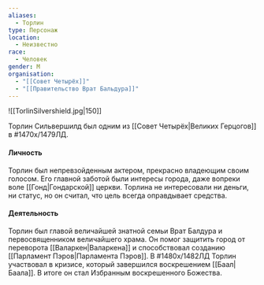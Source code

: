 ```yaml
---
aliases:
  - Торлин
type: Персонаж
location:
  - Неизвестно
race:
  - Человек
gender: М
organisation:
  - "[[Совет Четырёх]]"
  - "[[Правительство Врат Бальдура]]"
---
```


![[TorlinSilvershield.jpg|150]]

Торлин Сильвершилд был одним из [[Совет Четырёх|Великих Герцогов]] в #1470х/1479ЛД.


#### Личность
Торлин был непревзойденным актером, прекрасно владеющим своим голосом. Его главной заботой были интересы города, даже вопреки воле [[Гонд|Гондарской]] церкви. Торлина не интересовали ни деньги, ни статус, но он считал, что цель всегда оправдывает средства.

#### Деятельность
Торлин был главой величайшей знатной семьи Врат Балдура и первосвященником величайшего храма. Он помог защитить город от переворота [[Валаркен|Валаркена]] и способствовал созданию [[Парламент Пэров|Парламента Пэров]]. В #1480х/1482ЛД Торлин участвовал в кризисе, который завершился воскрешением [[Баал|Баала]]. В итоге он стал Избранным воскрешенного Божества.